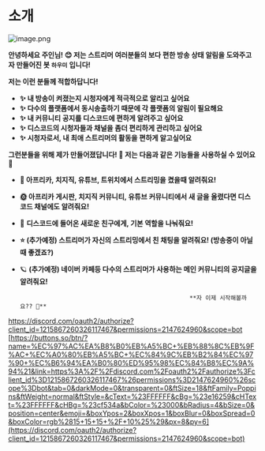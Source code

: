 # **소개**

![image.png](https://prod-files-secure.s3.us-west-2.amazonaws.com/4875345d-d667-4da9-8752-3a0cb2f48e4b/392b48f8-61b0-4be9-ac74-e9bc373046d3/image.png)

**안녕하세요 주인님! 😊 저는 스트리머 여러분들의 보다 편한 방송 상태 알림을 도와주고자 만들어진 봇 `하우미` 입니다!** 

**저는 이런 분들께 적합하답니다!** 

- **✨ 내 방송이 켜졌는지 시청자에게 적극적으로 알리고 싶어요**
- **✨ 다수의 플랫폼에서 동시송출하기 때문에 각 플랫폼의 알림이 필요해요**
- **✨ 내 커뮤니티 공지를 디스코드에 편하게 알려주고 싶어요**
- **✨ 디스코드의 시청자들과 채널을 좀더 편리하게 관리하고 싶어요**
- **✨ 시청자로서, 내 최애 스트리머의 활동을 편하게 알고싶어요**

**그런분들을 위해 제가 만들어졌답니다! 🥳 저는 다음과 같은 기능들을 사용하실 수 있어요 🥰**

- **🌟 아프리카, 치지직, 유튜브, 트위치에서 스트리밍을 켰을때 알려줘요!**
- **🌞 아프리카 게시판, 치지직 커뮤니티, 유튜브 커뮤니티에서 새 글을 올렸다면 디스코드 채널에도 알려줘요!**
- 💫 **디스코드에 들어온 새로운 친구에게, 기본 역할을 나눠줘요!**
- **⭐ (추가예정) 스트리머가 자신의 스트리밍에서 친 채팅을 알려줘요! (방송중이 아닐때 좋겠죠?)**
- 🪐 **(추가예정) 네이버 카페등 다수의 스트리머가 사용하는 메인 커뮤니티의 공지글을 알려줘요!**

                                                      **자 이제 시작해볼까요?? 🤩**

https://discord.com/oauth2/authorize?client_id=1215867260326117467&permissions=2147624960&scope=bot
[https://buttons.so/btn/?name=%EC%97%AC%EA%B8%B0%EB%A5%BC+%EB%88%8C%EB%9F%AC+%EC%A0%80%EB%A5%BC+%EC%84%9C%EB%B2%84%EC%97%90+%EC%B6%94%EA%B0%80%ED%95%98%EC%84%B8%EC%9A%94%21&link=https%3A%2F%2Fdiscord.com%2Foauth2%2Fauthorize%3Fclient_id%3D1215867260326117467%26permissions%3D2147624960%26scope%3Dbot&tab=0&darkMode=0&transparent=0&ftSize=18&ftFamily=Poppins&ftWeight=normal&ftStyle=&cText=%23FFFFFF&cBg=%23e16259&cHText=%23FFFFFF&cHBg=%23cf534a&bColor=%23000&bRadius=4&bSize=0&position=center&emoji=&boxYpos=2&boxXpos=1&boxBlur=0&boxSpread=0&boxColor=rgb%2815+15+15+%2F+10%25%29&px=8&py=6](https://discord.com/oauth2/authorize?client_id=1215867260326117467&permissions=2147624960&scope=bot)

